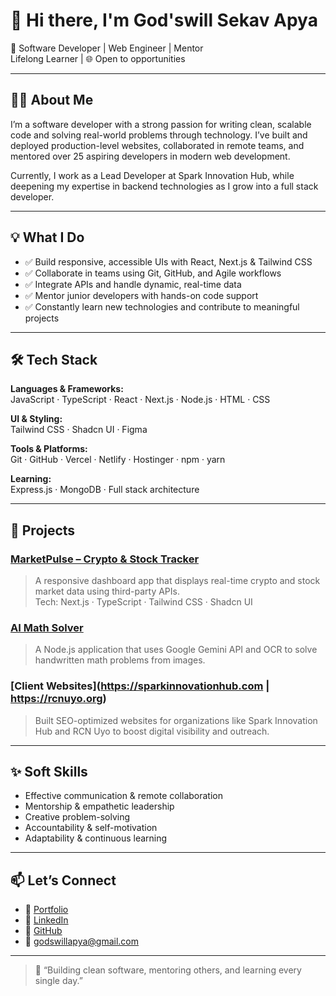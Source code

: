 # 👋 Hi there, I'm God'swill Sekav Apya

🚀 Software Developer | Web Engineer | Mentor  
Lifelong Learner | 🌐 Open to opportunities

---

## 🧑‍💻 About Me

I’m a software developer with a strong passion for writing clean, scalable code and solving real-world problems through technology. I’ve built and deployed production-level websites, collaborated in remote teams, and mentored over 25 aspiring developers in modern web development.

Currently, I work as a Lead Developer at Spark Innovation Hub, while deepening my expertise in backend technologies as I grow into a full stack developer.

---

## 💡 What I Do

- ✅ Build responsive, accessible UIs with React, Next.js & Tailwind CSS  
- ✅ Collaborate in teams using Git, GitHub, and Agile workflows  
- ✅ Integrate APIs and handle dynamic, real-time data  
- ✅ Mentor junior developers with hands-on code support  
- ✅ Constantly learn new technologies and contribute to meaningful projects

---

## 🛠 Tech Stack

**Languages & Frameworks:**  
JavaScript · TypeScript · React · Next.js · Node.js · HTML · CSS

**UI & Styling:**  
Tailwind CSS · Shadcn UI · Figma

**Tools & Platforms:**  
Git · GitHub · Vercel · Netlify · Hostinger · npm · yarn 

**Learning:**  
Express.js · MongoDB · Full stack architecture

---

## 🚧 Projects

### [MarketPulse – Crypto & Stock Tracker](https://github.com/SekavArielight/marketpulse-dashboard)
> A responsive dashboard app that displays real-time crypto and stock market data using third-party APIs.  
> Tech: Next.js · TypeScript · Tailwind CSS · Shadcn UI

### [AI Math Solver](https://github.com/SekavArielight/math_ai)
> A Node.js application that uses Google Gemini API and OCR to solve handwritten math problems from images.

### [Client Websites](https://sparkinnovationhub.com | https://rcnuyo.org)
> Built SEO-optimized websites for organizations like Spark Innovation Hub and RCN Uyo to boost digital visibility and outreach.

---

## ✨ Soft Skills

- Effective communication & remote collaboration  
- Mentorship & empathetic leadership  
- Creative problem-solving  
- Accountability & self-motivation  
- Adaptability & continuous learning

---

## 📫 Let’s Connect

- 🔗 [Portfolio](https://sekav.netlify.app)  
- 💼 [LinkedIn](https://www.linkedin.com/in/god-swill-sekav-apya-bb1b57307/)  
- 🐙 [GitHub](https://github.com/SekavArielight)  
- 📧 godswillapya@gmail.com

---

> 💬 “Building clean software, mentoring others, and learning every single day.”

